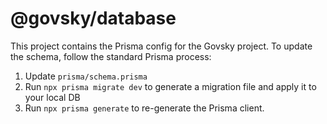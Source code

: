 # @govsky/database

This project contains the Prisma config for the Govsky project. To update the schema, follow the standard Prisma process:

1. Update `prisma/schema.prisma`
2. Run `npx prisma migrate dev` to generate a migration file and apply it to your local DB
3. Run `npx prisma generate` to re-generate the Prisma client.
